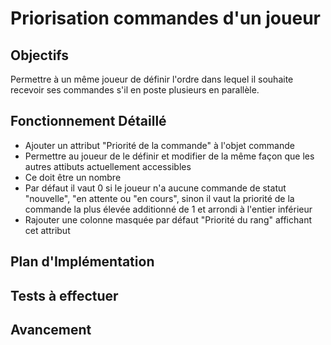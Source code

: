 # Priorisation commandes d'un joueur

## Objectifs
Permettre à un même joueur de définir l'ordre dans lequel il souhaite recevoir ses commandes s'il en poste plusieurs en parallèle.

## Fonctionnement Détaillé
- Ajouter un attribut "Priorité de la commande" à l'objet commande
- Permettre au joueur de le définir et modifier de la même façon que les autres attibuts actuellement accessibles
- Ce doit être un nombre
- Par défaut il vaut 0 si le joueur n'a aucune commande de statut "nouvelle", "en attente ou "en cours", sinon il vaut la priorité de la commande la plus élevée additionné de 1 et arrondi à l'entier inférieur
- Rajouter une colonne masquée par défaut "Priorité du rang" affichant cet attribut

## Plan d'Implémentation

## Tests à effectuer

## Avancement